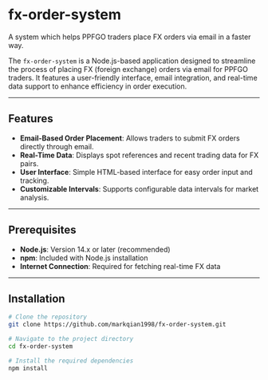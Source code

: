 # fx-order-system

A system which helps PPFGO traders place FX orders via email in a faster way.

The `fx-order-system` is a Node.js-based application designed to streamline the process of placing FX (foreign exchange) orders via email for PPFGO traders. It features a user-friendly interface, email integration, and real-time data support to enhance efficiency in order execution.

---

## Features

- **Email-Based Order Placement**: Allows traders to submit FX orders directly through email.  
- **Real-Time Data**: Displays spot references and recent trading data for FX pairs.  
- **User Interface**: Simple HTML-based interface for easy order input and tracking.  
- **Customizable Intervals**: Supports configurable data intervals for market analysis.  

---

## Prerequisites

- **Node.js**: Version 14.x or later (recommended)  
- **npm**: Included with Node.js installation  
- **Internet Connection**: Required for fetching real-time FX data  

---

## Installation

```bash
# Clone the repository
git clone https://github.com/markqian1998/fx-order-system.git

# Navigate to the project directory
cd fx-order-system

# Install the required dependencies
npm install
